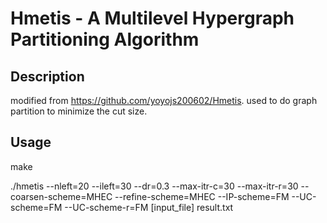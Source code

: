 # Hmetis - A Multilevel Hypergraph Partitioning Algorithm

## Description
modified from https://github.com/yoyojs200602/Hmetis.
used to do graph partition to minimize the cut size.

 ## Usage
 make

 ./hmetis --nleft=20 --ileft=30 --dr=0.3 --max-itr-c=30 --max-itr-r=30 --coarsen-scheme=MHEC --refine-scheme=MHEC --IP-scheme=FM --UC-scheme=FM --UC-scheme-r=FM [input_file] result.txt
